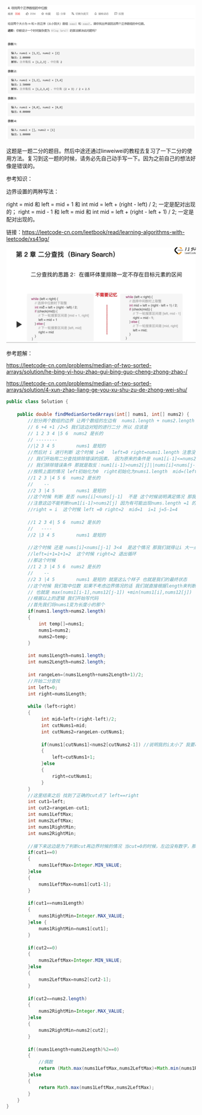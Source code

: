 <img src="4. 寻找两个正序数组的中位数.assets/image-20210112211007168.png" alt="image-20210112211007168" style="zoom:50%;" />

这题是一题二分的题目。然后中途还通过linweiwei的教程去复习了一下二分的使用方法。复习到这一题的时候，请务必先自己动手写一下。因为之前自己的想法好像是错误的。

参考知识：

边界设置的两种写法：

right = mid 和 left = mid + 1 和 int mid = left + (right - left) / 2; 一定是配对出现的；
right = mid - 1 和 left = mid 和 int mid = left + (right - left + 1) / 2; 一定是配对出现的。


链接：https://leetcode-cn.com/leetbook/read/learning-algorithms-with-leetcode/xs41qg/

<img src="4. 寻找两个正序数组的中位数.assets/image-20210115095932642.png" alt="image-20210115095932642" style="zoom:50%;" />



参考题解：

https://leetcode-cn.com/problems/median-of-two-sorted-arrays/solution/he-bing-yi-hou-zhao-gui-bing-guo-cheng-zhong-zhao-/



https://leetcode-cn.com/problems/median-of-two-sorted-arrays/solution/4-xun-zhao-liang-ge-you-xu-shu-zu-de-zhong-wei-shu/

```java
public class Solution {

    public double findMedianSortedArrays(int[] nums1, int[] nums2) {
        //划分两个数组的边界 让两个数组的左边有  nums1.length + nums2.length +1 /2 个数
        // 6 +4 +1 /2=5 我们这边对短的进行二分 所以 应该是
        // 1 2 3 4 |5 6  nums2 是长的
        // --------
        //|2 3 4 5        nums1 是短的
        //然后对 i 进行判断 这个时候 i=0   left=0 right=nums1.length 注意没有减一 因为我们的分界线能到边界的
        // 我们开始用二分查找排除错误的因素。 因为原来的条件是 num1[i-1]<=nums2[j]&&nums[i]>=nums[j-1]
        // 我们排除错误条件 那就是取反：num1[i-1]>nums2[j]||nums[i]<nums[j-1] 的时候 我们取另一半 mid=left+(right-left)/2  之后 left =mid+1 或者 right=mid
        //按照上面的情况 left初始化为0  right初始化为nums1.length  mid=(left+right)/2= (0+4)/2 =2  i=2 j=(nums1.length + nums2.length +1 /2)-2=5-2=3
        //1 2 3 |4 5 6  nums2 是长的
        //    --
        //2 3 |4 5        nums1 是短的
        //这个时候 判断 是否 nums[i]<nums[j-1]  不是 这个时候说明满足情况 那我们就考虑能不能把i变小一点 看看依旧不满足条件 也就是把分割线往左边调一下 也就是取左半边
        //注意这边不能判断num1[i-1]>nums2[j] 因为有可能出现nums.length =1 的时候 那如果 这个时候 i=0 那nums[-1] 就越界了
        //right = i  这个时候 left =0 right=2  mid=1  i=1 j=5-1=4

        //1 2 3 4| 5 6  nums2 是长的
        //   ----
        //2 |3 4 5        nums1 是短的

        //这个时候 还是 nums[i]<nums[j-1] 3<4  是这个情况 那我们就得让i 大一点 取右边
        //left=i+1=1+1=2  这个时候 right=2 退出循环
        //那这个时候
        //1 2 3 |4 5 6  nums2 是长的
        //    --
        //2 3 |4 5        nums1 是短的 就是这么个样子 也就是我们的最终状态
        //这个时候 我们取中位数 如果不考虑边界情况的话 我们就直接根据length来判断 length=10 也就是我们需要取cut左边最大的和右边最小的
        // 也就是 max(nums1[i-1],nums12[j-1]) +min(nums1[i],nums12[j])
        //根据以上的逻辑 我们开始写代码
        //首先我们将nums1变为长度小的那个
        if(nums1.length>nums2.length)
        {
            int temp[]=nums1;
            nums1=nums2;
            nums2=temp;
        }

        int nums1Length=nums1.length;
        int nums2Length=nums2.length;

        int rangeLen=(nums1Length+nums2Length+1)/2;
        //开始二分查找
        int left=0;
        int right=nums1Length;

        while (left<right)
        {
             int mid=left+(right-left)/2;
             int cutNums1=mid;
             int cutNums2=rangeLen-cutNums1;

             if(nums1[cutNums1]<nums2[cutNums2-1]) //说明我的i太小了 我要取大一点
             {
                 left=cutNums1+1;
             }else
             {
                 right=cutNums1;
             }
        }
        //这里结束之后 找到了正确的cut点了 left==right
        int cut1=left;
        int cut2=rangeLen-cut1;
        int nums1LeftMax;
        int nums2LeftMax;
        int nums1RightMin;
        int nums2RightMin;
		
        //接下来这边是为了判断cut再边界时候的情况 当cut=0的时候，左边没有数字，那我们就将左边设定为最小值，因为我们需要取得左边的最大值 那这个数肯定不会被取到
        if(cut1==0)
        {
            nums1LeftMax=Integer.MIN_VALUE;
        }else
        {
            nums1LeftMax=nums1[cut1-1];
        }

        if(cut1==nums1Length)
        {
            nums1RightMin=Integer.MAX_VALUE;
        }else {
            nums1RightMin=nums1[cut1];
        }

        if(cut2==0)
        {
            nums2LeftMax=Integer.MIN_VALUE;
        }else
        {
            nums2LeftMax=nums2[cut2-1];
        }

        if(cut2==nums2.length)
        {
            nums2RightMin=Integer.MAX_VALUE;
        }else
        {
            nums2RightMin=nums2[cut2];
        }

        if((nums1Length+nums2Length)%2==0)
        {
            //偶数
            return (Math.max(nums1LeftMax,nums2LeftMax)+Math.min(nums1RightMin,nums2RightMin))/2.0;
        }else
        {
            return Math.max(nums1LeftMax,nums2LeftMax);
        }
    }
}


```

